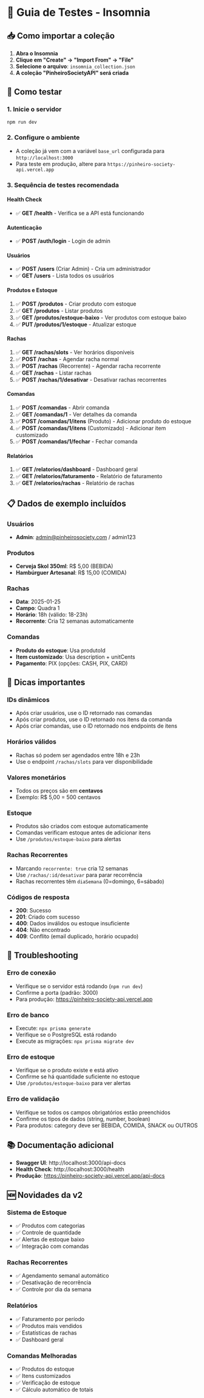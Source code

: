 # 🧪 Guia de Testes - Insomnia

## 📥 Como importar a coleção

1. **Abra o Insomnia**
2. **Clique em "Create" → "Import From" → "File"**
3. **Selecione o arquivo**: `insomnia_collection.json`
4. **A coleção "PinheiroSocietyAPI" será criada**

## 🚀 Como testar

### 1. **Inicie o servidor**
```bash
npm run dev
```

### 2. **Configure o ambiente**
- A coleção já vem com a variável `base_url` configurada para `http://localhost:3000`
- Para teste em produção, altere para `https://pinheiro-society-api.vercel.app`

### 3. **Sequência de testes recomendada**

#### **Health Check**
- ✅ **GET /health** - Verifica se a API está funcionando

#### **Autenticação**
- ✅ **POST /auth/login** - Login de admin

#### **Usuários**
- ✅ **POST /users** (Criar Admin) - Cria um administrador
- ✅ **GET /users** - Lista todos os usuários

#### **Produtos e Estoque**
1. ✅ **POST /produtos** - Criar produto com estoque
2. ✅ **GET /produtos** - Listar produtos
3. ✅ **GET /produtos/estoque-baixo** - Ver produtos com estoque baixo
4. ✅ **PUT /produtos/1/estoque** - Atualizar estoque

#### **Rachas**
1. ✅ **GET /rachas/slots** - Ver horários disponíveis
2. ✅ **POST /rachas** - Agendar racha normal
3. ✅ **POST /rachas** (Recorrente) - Agendar racha recorrente
4. ✅ **GET /rachas** - Listar rachas
5. ✅ **POST /rachas/1/desativar** - Desativar rachas recorrentes

#### **Comandas**
1. ✅ **POST /comandas** - Abrir comanda
2. ✅ **GET /comandas/1** - Ver detalhes da comanda
3. ✅ **POST /comandas/1/itens** (Produto) - Adicionar produto do estoque
4. ✅ **POST /comandas/1/itens** (Customizado) - Adicionar item customizado
5. ✅ **POST /comandas/1/fechar** - Fechar comanda

#### **Relatórios**
1. ✅ **GET /relatorios/dashboard** - Dashboard geral
2. ✅ **GET /relatorios/faturamento** - Relatório de faturamento
3. ✅ **GET /relatorios/rachas** - Relatório de rachas

## 📋 Dados de exemplo incluídos

### **Usuários**
- **Admin**: admin@pinheirosociety.com / admin123

### **Produtos**
- **Cerveja Skol 350ml**: R$ 5,00 (BEBIDA)
- **Hambúrguer Artesanal**: R$ 15,00 (COMIDA)

### **Rachas**
- **Data**: 2025-01-25
- **Campo**: Quadra 1
- **Horário**: 18h (válido: 18-23h)
- **Recorrente**: Cria 12 semanas automaticamente

### **Comandas**
- **Produto do estoque**: Usa produtoId
- **Item customizado**: Usa description + unitCents
- **Pagamento**: PIX (opções: CASH, PIX, CARD)

## 🔧 Dicas importantes

### **IDs dinâmicos**
- Após criar usuários, use o ID retornado nas comandas
- Após criar produtos, use o ID retornado nos itens da comanda
- Após criar comandas, use o ID retornado nos endpoints de itens

### **Horários válidos**
- Rachas só podem ser agendados entre 18h e 23h
- Use o endpoint `/rachas/slots` para ver disponibilidade

### **Valores monetários**
- Todos os preços são em **centavos**
- Exemplo: R$ 5,00 = 500 centavos

### **Estoque**
- Produtos são criados com estoque automaticamente
- Comandas verificam estoque antes de adicionar itens
- Use `/produtos/estoque-baixo` para alertas

### **Rachas Recorrentes**
- Marcando `recorrente: true` cria 12 semanas
- Use `/rachas/:id/desativar` para parar recorrência
- Rachas recorrentes têm `diaSemana` (0=domingo, 6=sábado)

### **Códigos de resposta**
- **200**: Sucesso
- **201**: Criado com sucesso
- **400**: Dados inválidos ou estoque insuficiente
- **404**: Não encontrado
- **409**: Conflito (email duplicado, horário ocupado)

## 🐛 Troubleshooting

### **Erro de conexão**
- Verifique se o servidor está rodando (`npm run dev`)
- Confirme a porta (padrão: 3000)
- Para produção: https://pinheiro-society-api.vercel.app

### **Erro de banco**
- Execute: `npx prisma generate`
- Verifique se o PostgreSQL está rodando
- Execute as migrações: `npx prisma migrate dev`

### **Erro de estoque**
- Verifique se o produto existe e está ativo
- Confirme se há quantidade suficiente no estoque
- Use `/produtos/estoque-baixo` para ver alertas

### **Erro de validação**
- Verifique se todos os campos obrigatórios estão preenchidos
- Confirme os tipos de dados (string, number, boolean)
- Para produtos: category deve ser BEBIDA, COMIDA, SNACK ou OUTROS

## 📚 Documentação adicional

- **Swagger UI**: http://localhost:3000/api-docs
- **Health Check**: http://localhost:3000/health
- **Produção**: https://pinheiro-society-api.vercel.app/api-docs

## 🆕 Novidades da v2

### **Sistema de Estoque**
- ✅ Produtos com categorias
- ✅ Controle de quantidade
- ✅ Alertas de estoque baixo
- ✅ Integração com comandas

### **Rachas Recorrentes**
- ✅ Agendamento semanal automático
- ✅ Desativação de recorrência
- ✅ Controle por dia da semana

### **Relatórios**
- ✅ Faturamento por período
- ✅ Produtos mais vendidos
- ✅ Estatísticas de rachas
- ✅ Dashboard geral

### **Comandas Melhoradas**
- ✅ Produtos do estoque
- ✅ Itens customizados
- ✅ Verificação de estoque
- ✅ Cálculo automático de totais

